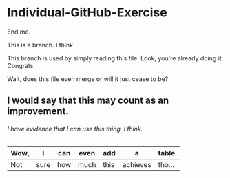 # Individual-GitHub-Exercise

End me.

This is a branch. I think.

This branch is used by simply reading this file. Look, you're already doing it. Congrats.

Wait, does this file even merge or will it just cease to be?

## I would say that this may count as an improvement.
###### I have evidence that I can use this thing. I think.


|Wow,|I|can|even|add|a|table.|
|-|-|-|-|-|-|-|
|Not|sure|how|much|this|achieves|tho...|